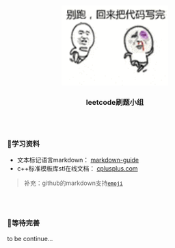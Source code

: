 <p align="center">
  <img src="h1.gif" width="250"/></a>
  <h3 align="center">leetcode刷题小组</h3>
</p>

<br/>
<br/>

### :closed_book:学习资料
* 文本标记语言markdown： [markdown-guide](https://guides.github.com/features/mastering-markdown/)
* c++标准模板库stl在线文档： [cplusplus.com](http://www.cplusplus.com/reference/)

> 补充：github的markdown支持[`emoji`](https://www.webfx.com/tools/emoji-cheat-sheet/)

<br/>
<br/>


### :green_book:等待完善
to be continue...
